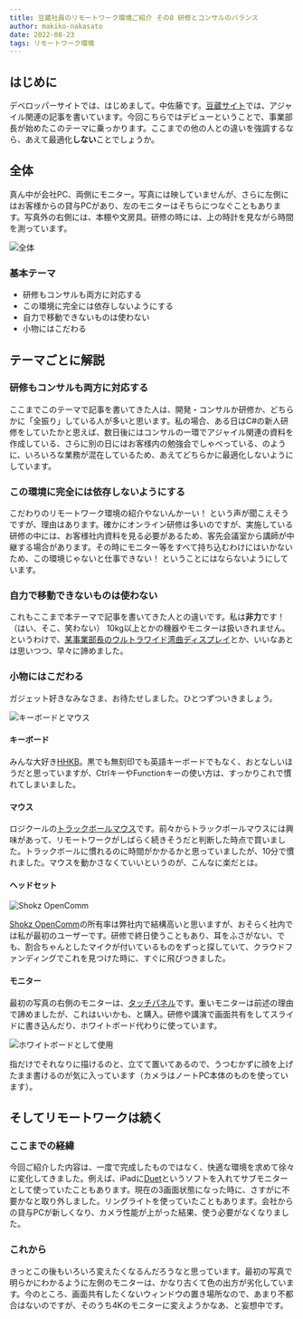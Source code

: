 ```yaml
---
title: 豆蔵社員のリモートワーク環境ご紹介 その8 研修とコンサルのバランス
author: makiko-nakasato
date: 2022-08-23
tags: リモートワーク環境
---
```


## はじめに

デベロッパーサイトでは、はじめまして。中佐藤です。[豆蔵サイト](https://www.mamezou.com/techinfo/series/nakanohito)では、アジャイル関連の記事を書いています。今回こちらではデビューということで、事業部長が始めたこのテーマに乗っかります。ここまでの他の人との違いを強調するなら、あえて最適化**しない**ことでしょうか。

## 全体

真ん中が会社PC、両側にモニター。写真には映していませんが、さらに左側にはお客様からの貸与PCがあり、左のモニターはそちらにつなぐこともあります。写真外の右側には、本棚や文房具。研修の時には、上の時計を見ながら時間を測っています。

![全体](/img/blogs/2022/0823_remote-env008-1.jpg)

### 基本テーマ

- 研修もコンサルも両方に対応する
- この環境に完全には依存しないようにする
- 自力で移動できないものは使わない
- 小物にはこだわる

## テーマごとに解説

### 研修もコンサルも両方に対応する

ここまでこのテーマで記事を書いてきた人は、開発・コンサルか研修か、どちらかに「全振り」している人が多いと思います。私の場合、ある日はC#の新人研修をしていたかと思えば、数日後にはコンサルの一環でアジャイル関連の資料を作成している、さらに別の日にはお客様内の勉強会でしゃべっている、のように、いろいろな業務が混在しているため、あえてどちらかに最適化しないようにしています。

### この環境に完全には依存しないようにする

こだわりのリモートワーク環境の紹介やないんかーい！ という声が聞こえそうですが、理由はあります。確かにオンライン研修は多いのですが、実施している研修の中には、お客様社内資料を見る必要があるため、客先会議室から講師が中継する場合があります。その時にモニター等をすべて持ち込むわけにはいかないため、この環境じゃないと仕事できない！ ということにはならないようにしています。

### 自力で移動できないものは使わない

これもここまで本テーマで記事を書いてきた人との違いです。私は**非力**です！（はい、そこ、笑わない） 10kg以上とかの機器やモニターは扱いきれません。というわけで、[某事業部長のウルトラワイド湾曲ディスプレイ](https://developer.mamezou-tech.com/blogs/2022/06/30/remote-env001/)とか、いいなあとは思いつつ、早々に諦めました。

### 小物にはこだわる

ガジェット好きなみなさま、お待たせしました。ひとつずついきましょう。

![キーボードとマウス](/img/blogs/2022/0823_remote-env008-2.jpg)

#### キーボード

みんな大好き[HHKB](https://happyhackingkb.com/jp/products/discontinued/hhkb_projp/)。黒でも無刻印でも英語キーボードでもなく、おとなしいほうだと思っていますが、CtrlキーやFunctionキーの使い方は、すっかりこれで慣れてしまいました。

#### マウス

ロジクールの[トラックボールマウス](https://www.amazon.co.jp/dp/B08L51XVLF/)です。前々からトラックボールマウスには興味があって、リモートワークがしばらく続きそうだと判断した時点で買いました。トラックボールに慣れるのに時間がかかるかと思っていましたが、10分で慣れました。マウスを動かさなくていいというのが、こんなに楽だとは。

#### ヘッドセット

![Shokz OpenComm](/img/blogs/2022/0823_remote-env008-3.jpg)

[Shokz OpenComm](https://jp.shokz.com/products/bone-conduction-headphone-opencomm)の所有率は弊社内で結構高いと思いますが、おそらく社内では私が最初のユーザーです。研修で終日使うこともあり、耳をふさがない、でも、割合ちゃんとしたマイクが付いているものをずっと探していて、クラウドファンディングでこれを見つけた時に、すぐに飛びつきました。

#### モニター

最初の写真の右側のモニターは、[タッチパネル](https://www.green-house.co.jp/products/gh-lct22c/)です。重いモニターは前述の理由で諦めましたが、これはいいかも、と購入。研修や講演で画面共有をしてスライドに書き込んだり、ホワイトボード代わりに使っています。

![ホワイトボードとして使用](/img/blogs/2022/0823_remote-env008-4.jpg)

指だけでそれなりに描けるのと、立てて置いてあるので、うつむかずに顔を上げたまま書けるのが気に入っています（カメラはノートPC本体のものを使っています）。

## そしてリモートワークは続く

### ここまでの経緯

今回ご紹介した内容は、一度で完成したものではなく、快適な環境を求めて徐々に変化してきました。例えば、iPadに[Duet](https://ja.duetdisplay.com/)というソフトを入れてサブモニターとして使っていたこともあります。現在の3画面状態になった時に、さすがに不要かなと取り外しました。リングライトを使っていたこともあります。会社からの貸与PCが新しくなり、カメラ性能が上がった結果、使う必要がなくなりました。

### これから

きっとこの後もいろいろ変えたくなるんだろうなと思っています。最初の写真で明らかにわかるように左側のモニターは、かなり古くて色の出方が劣化しています。今のところ、画面共有したくないウィンドウの置き場所なので、あまり不都合はないのですが、そのうち4Kのモニターに変えようかなあ、と妄想中です。
